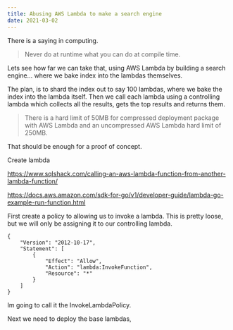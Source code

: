 ```yaml
---
title: Abusing AWS Lambda to make a search engine
date: 2021-03-02
---
```


There is a saying in computing.

> Never do at runtime what you can do at compile time.

Lets see how far we can take that, using AWS Lambda by building a search engine... where we bake index into the lambdas themselves.

The plan, is to shard the index out to say 100 lambdas, where we bake the index into the lambda itself. Then we call each lambda using a controlling lambda which collects all the results, gets the top results and returns them.

> There is a hard limit of 50MB for compressed deployment package with AWS Lambda and an uncompressed AWS Lambda hard limit of 250MB.

That should be enough for a proof of concept.


Create lambda

https://www.sqlshack.com/calling-an-aws-lambda-function-from-another-lambda-function/

https://docs.aws.amazon.com/sdk-for-go/v1/developer-guide/lambda-go-example-run-function.html


First create a policy to allowing us to invoke a lambda. This is pretty loose, but we will only be assigning it to our controlling lambda.

```
{
    "Version": "2012-10-17",
    "Statement": [
        {
            "Effect": "Allow",
            "Action": "lambda:InvokeFunction",
            "Resource": "*"
        }
    ]
}
```

Im going to call it the InvokeLambdaPolicy. 

Next we need to deploy the base lambdas, 